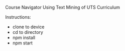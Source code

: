 Course Navigator Using Text Mining of UTS Curriculum

Instructions:
- clone to device
- cd to directory
- npm install
- npm start
